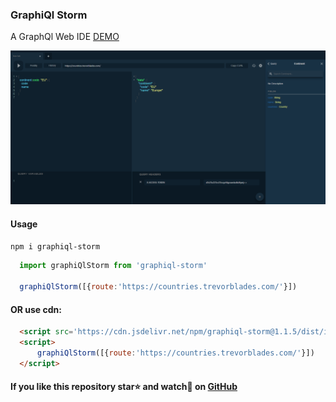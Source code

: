 ### GraphiQl Storm

A GraphQl Web IDE [DEMO](https://gherciu.github.io/graphiql-storm/)

![GraphiQl Storm](https://github.com/Gherciu/graphiql-storm/blob/master/src/demo.png?raw=true)

#### Usage
```bash
npm i graphiql-storm
```
```js
  import graphiQlStorm from 'graphiql-storm'

  graphiQlStorm([{route:'https://countries.trevorblades.com/'}])
```
#### OR use cdn:
```html
  <script src='https://cdn.jsdelivr.net/npm/graphiql-storm@1.1.5/dist/index.js'></script>
  <script>
      graphiQlStorm([{route:'https://countries.trevorblades.com/'}])
  </script>
```

#### If you like this repository star⭐ and watch👀 on  [GitHub](https://github.com/Gherciu/graphiql-storm)

